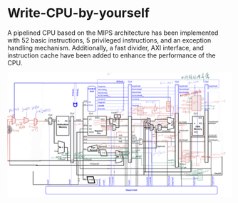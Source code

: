 # Write-CPU-by-yourself
A pipelined CPU based on the MIPS architecture has been implemented with 52 basic instructions, 5 privileged instructions, and an exception handling mechanism. Additionally, a fast divider, AXI interface, and instruction cache have been added to enhance the performance of the CPU.

![image](https://github.com/ShiYue-HelloWorld/Write-CPU-by-yourself/blob/master/Architecture.png?raw=true)
